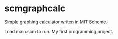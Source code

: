 # scmgraphcalc
Simple graphing calculator writen in MIT Scheme.

Load main.scm to run.
My first programming project.

